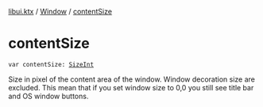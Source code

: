 [libui.ktx](../index.md) / [Window](index.md) / [contentSize](./content-size.md)

# contentSize

`var contentSize: `[`SizeInt`](../../libui.ktx.draw/-size-int/index.md)

Size in pixel of the content area of the window.
Window decoration size are excluded. This mean that if you set window size to 0,0
you still see title bar and OS window buttons.

